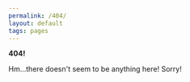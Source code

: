```yaml
---
permalink: /404/
layout: default
tags: pages
---
```


<p><b>404!</b></p>

<p>Hm...there doesn't seem to be anything here! Sorry!</p>
